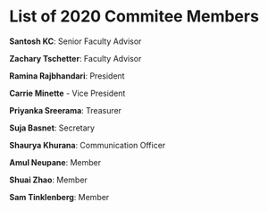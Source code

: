 # List of 2020 Commitee Members

**Santosh KC**: Senior Faculty Advisor

**Zachary Tschetter**: Faculty Advisor

**Ramina Rajbhandari**: President

**Carrie Minette** - Vice President

**Priyanka Sreerama**: Treasurer

**Suja Basnet**: Secretary

**Shaurya Khurana**: Communication Officer

**Amul Neupane**: Member

**Shuai Zhao**: Member

**Sam Tinklenberg**: Member

